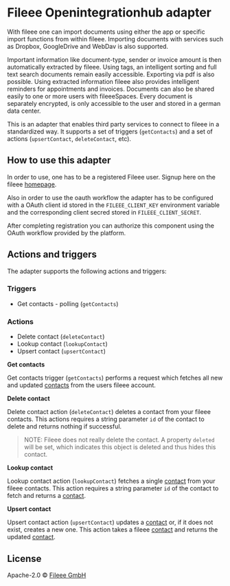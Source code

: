 # Fileee Openintegrationhub adapter


With fileee one can import documents using either the app or specific import functions from within fileee.
Importing documents with services such as Dropbox, GoogleDrive and WebDav is also supported.

Important information like document-type, sender or invoice amount is then automatically extracted by fileee.
Using tags, an intelligent sorting and full text search documents remain easily accessible. Exporting via pdf is also possible.
Using extracted information fileee also provides intelligent reminders for appointments and invoices.
Documents can also be shared easily to one or more users with fileeeSpaces.
Every document is separately encrypted, is only accessible to the user and stored in a german data center.

This is an adapter that enables third party services to connect to fileee in a standardized way.
It supports a set of triggers (`getContacts`) and a set of actions (`upsertContact`, `deleteContact`, etc).

## How to use this adapter

In order to use, one has to be a registered Fileee user. Signup here on the fileee [homepage](https://my.fileee.com/signup/). 

Also in order to use the oauth workflow the adapter has to be configured with a OAuth client id stored in the `FILEEE_CLIENT_KEY` environment variable and the corresponding client secred stored in `FILEEE_CLIENT_SECRET`.

After completing registration you can authorize this component using the OAuth workflow provided by the platform.

## Actions and triggers

The adapter supports the following actions and triggers:

### Triggers

- Get contacts - polling (`getContacts`)

### Actions

- Delete contact (`deleteContact`)
- Lookup contact (`lookupContact`)
- Upsert contact (`upsertContact`)


**Get contacts**

Get contacts trigger (`getContacts`) performs a request which fetches all new and updated [contacts](https://github.com/openintegrationhub/fileee-adapter/blob/master/schemas/contact.json) from the users fileee account.

**Delete contact**

Delete contact action (`deleteContact`) deletes a contact from your fileee contacts. This actions requires a string parameter `id` of the contact to delete and returns nothing if successful.
> NOTE: Fileee does not really delete the contact. A property `deleted` will be set, which indicates this object is deleted and thus hides this contact.

**Lookup contact**

Lookup contact action (`lookupContact`) fetches a single [contact](https://github.com/openintegrationhub/fileee-adapter/blob/master/schemas/contact.json) from your fileee contacts. This action requires a string parameter `id` of the contact to fetch and returns a [contact](https://github.com/openintegrationhub/fileee-adapter/blob/master/schemas/contact.json).

**Upsert contact**

Upsert contact action (`upsertContact`) updates a [contact](https://github.com/openintegrationhub/fileee-adapter/blob/master/schemas/contact.json) or, if it does not exist, creates a new one. This action takes a fileee [contact](https://github.com/openintegrationhub/fileee-adapter/blob/master/schemas/contact.json) and returns the updated [contact](https://github.com/openintegrationhub/fileee-adapter/blob/master/schemas/contact.json).

## License

Apache-2.0 © [Fileee GmbH](https://www.fileee.com/)
